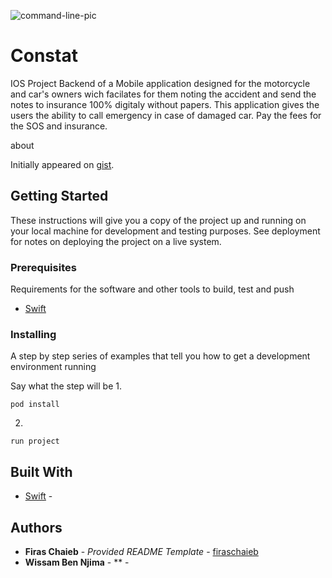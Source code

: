 
![command-line-pic](https://upload.wikimedia.org/wikipedia/commons/thumb/9/9d/Swift_logo.svg/191px-Swift_logo.svg.png)


# Constat

IOS Project Backend of a Mobile application designed for the motorcycle and car's owners wich facilates for them noting the accident and send the notes to insurance 100% digitaly without papers.
This application gives the users the ability to call emergency in case of damaged car.
Pay the fees for the SOS and insurance.


about

Initially appeared on
[gist](https://github.com/firaschaieb/FrontendIOS).

## Getting Started

These instructions will give you a copy of the project up and running on
your local machine for development and testing purposes. See deployment
for notes on deploying the project on a live system.

### Prerequisites

Requirements for the software and other tools to build, test and push 
- [Swift](https://nodejs.org/en/)

### Installing

A step by step series of examples that tell you how to get a development
environment running

Say what the step will be
1.

    pod install

2.

    run project









## Built With

  - [Swift](https://www.swift.com) -



## Authors

  - **Firas Chaieb** - *Provided README Template* -
    [firaschaieb](https://github.com/firaschaieb)
  - **Wissam Ben Njima** - ** -
